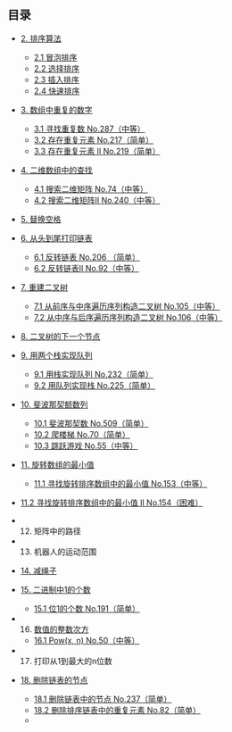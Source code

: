 ## 目录

- [2. 排序算法](./Python.md/#id2)
  - [2.1 冒泡排序](./Python.md/#id21)
  - [2.2 选择排序](./Python.md/#id22)
  - [2.3 插入排序](./Python.md/#id23)
  - [2.4 快速排序](./Python.md/#id24)
  
- [3. 数组中重复的数字](./Python.md/#id3)
  - [3.1 寻找重复数 No.287（中等）](./Python.md/#id31)
  - [3.2 存在重复元素 No.217（简单）](./Python.md/#id32)
  - [3.3 存在重复元素 II No.219（简单）](./Python.md/#id33)
  
- [4. 二维数组中的查找](./Python.md/#id4)
  - [4.1 搜索二维矩阵 No.74（中等）](./Python.md/#id41)
  - [4.2 搜索二维矩阵II No.240（中等）](./Python.md/#id42)
  
- [5. 替换空格](./Python.md/#id5)

- [6. 从头到尾打印链表](./Python.md/#id6)
  - [6.1 反转链表 No.206 （简单）](./Python.md/#id61)
  - [6.2 反转链表II No.92（中等）](./Python.md/#id62)
  
- [7. 重建二叉树](./Python.md/#id7)
  - [7.1 从前序与中序遍历序列构造二叉树 No.105（中等）](./Python.md/#id71)
  - [7.2 从中序与后序遍历序列构造二叉树 No.106（中等）](./Python.md/#id72)
  
- [8. 二叉树的下一个节点](./Python.md/#id8)

- [9. 用两个栈实现队列](./Python.md/#id9)
  
  - [9.1 用栈实现队列 No.232（简单）](./Python.md/#id91)
  - [9.2 用队列实现栈 No.225（简单）](./Python.md/#id92)
  
- [10. 斐波那契额数列](./Python.md/#id10)

  - [10.1 斐波那契数 No.509（简单）](./Python.md/#id101)
  - [10.2 爬楼梯 No.70（简单）](./Python.md/#id102)
  - [10.3 跳跃游戏 No.55（中等）](./Python.md/#id103)

- [11. 旋转数组的最小值](./Python.md/#id11)

  - [11.1 寻找旋转排序数组中的最小值 No.153（中等）](./Python.md/#id111)
  
- [11.2 寻找旋转排序数组中的最小值 II No.154（困难）](./Python.md/#id112)
  
- 12. 矩阵中的路径

- 13. 机器人的运动范围

- [14. 减绳子](./Python.md/#id14)

- [15. 二进制中1的个数](./Python.md/#id15)

  - [15.1 位1的个数 No.191（简单）](./Python.md/#id151)
  
- 16. [数值的整数次方](./Python.md/#id16)

  - [16.1 Pow(x, n) No.50（中等）](./Python.md/#id161)

- 17. 打印从1到最大的n位数

- [18. 删除链表的节点](./Python.md/#id18)

  - [18.1 删除链表中的节点 No.237（简单）](./Python.md/#id181)
  - [18.2 删除排序链表中的重复元素 No.82（简单）](./Python.md/#id182)
  - 